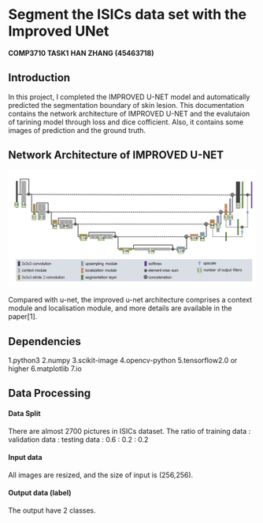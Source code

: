 # Segment the ISICs data set with the Improved UNet

**COMP3710 TASK1**
**HAN ZHANG (45463718)**

## Introduction

In this project, I completed the IMPROVED U-NET model and automatically predicted the segmentation boundary of skin lesion. This documentation contains the network architecture of IMPROVED U-NET and the evalutaion of tarining model through loss and dice cofficient. Also, it contains some images of prediction and the ground truth.

## Network Architecture of IMPROVED U-NET

![plots](images/improved_u_net_ac.png)

Compared with u-net, the improved u-net architecture comprises a context module and localisation module, and more details are available in the paper[1].

## Dependencies

1.python3
2.numpy
3.scikit-image
4.opencv-python
5.tensorflow2.0 or higher
6.matplotlib
7.io

## Data Processing

#### Data Split
There are almost 2700 pictures in ISICs dataset.
The ratio of training data : validation data : testing data : 0.6 : 0.2 : 0.2 

#### Input data
All images are resized, and the size of input is (256,256). 

#### Output data (label)
The output have 2 classes.







